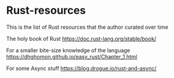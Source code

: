 # Rust-resources
This is the list of Rust resources that the author curated over time 

The holy book of Rust 
https://doc.rust-lang.org/stable/book/

For a smaller bite-size knowledge of the language
https://dhghomon.github.io/easy_rust/Chapter_1.html

For some Async stuff 
https://blog.drogue.io/rust-and-async/
